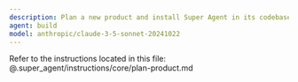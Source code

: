 ```yaml
---
description: Plan a new product and install Super Agent in its codebase.
agent: build
model: anthropic/claude-3-5-sonnet-20241022
---
```


Refer to the instructions located in this file:
@.super_agent/instructions/core/plan-product.md
